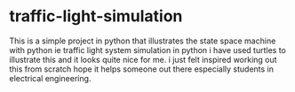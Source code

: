 # traffic-light-simulation
This is a simple project in python that illustrates the state space machine with python ie traffic light system simulation in python
i have used turtles to illustrate this and it looks quite nice for me.
i just felt inspired working out this from scratch
hope it helps someone out there especially students in electrical engineering.
